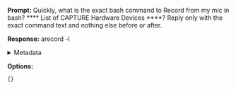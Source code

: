**Prompt:**
Quickly, what is the exact bash command to Record from my mic in bash? **** List of CAPTURE Hardware Devices ****?
Reply only with the exact command text and nothing else before or after.

**Response:**
arecord -l

<details><summary>Metadata</summary>

- Duration: 520 ms
- Datetime: 2023-07-13T17:57:52.947123
- Model: gpt-3.5-turbo-0613

</details>

**Options:**
```json
{}
```

